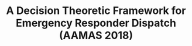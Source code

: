 ---
title: "A Decision Theoretic Framework for Emergency Responder Dispatch (AAMAS 2018)"
collection: publications
permalink: /files/aamas18.pdf
paperurl: 'http://ayanmukhopadhyay.github.io/files/aamas18.pdf'
---